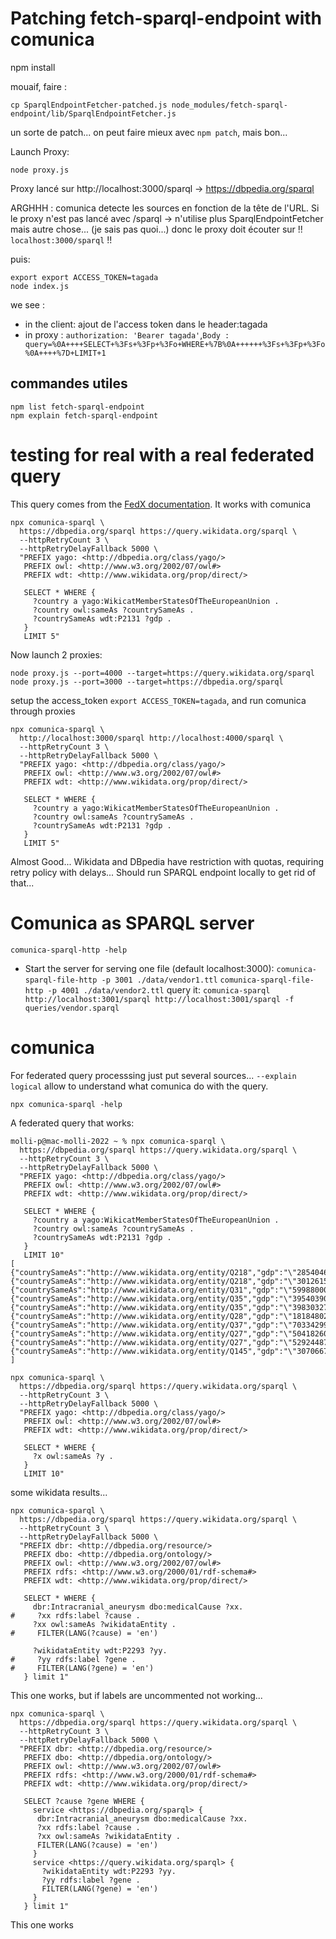 # Patching fetch-sparql-endpoint with comunica

npm install

mouaif, faire  :
```
cp SparqlEndpointFetcher-patched.js node_modules/fetch-sparql-endpoint/lib/SparqlEndpointFetcher.js
```

un sorte de patch... on peut faire mieux avec `npm patch`, mais bon...

Launch Proxy:
```
node proxy.js
```

Proxy lancé sur http://localhost:3000/sparql → https://dbpedia.org/sparql

ARGHHH : comunica detecte les sources en fonction de la tête de l'URL. Si le proxy n'est pas lancé avec /sparql -> n'utilise plus SparqlEndpointFetcher mais autre chose... (je sais pas quoi...)
donc le proxy doit écouter sur !! `localhost:3000/sparql` !!

puis:
```
export export ACCESS_TOKEN=tagada 
node index.js
```

we see :
- in the client: ajout de l'access token dans le header:tagada
- in proxy : `authorization: 'Bearer tagada'`,`Body : query=%0A++++SELECT+%3Fs+%3Fp+%3Fo+WHERE+%7B%0A++++++%3Fs+%3Fp+%3Fo%0A++++%7D+LIMIT+1`


## commandes utiles
```
npm list fetch-sparql-endpoint
npm explain fetch-sparql-endpoint
```

# testing for real with a real federated query

This query comes from the [FedX documentation](https://rdf4j.org/documentation/programming/federation/). It works with comunica
```
npx comunica-sparql \
  https://dbpedia.org/sparql https://query.wikidata.org/sparql \
  --httpRetryCount 3 \
  --httpRetryDelayFallback 5000 \
  "PREFIX yago: <http://dbpedia.org/class/yago/>
   PREFIX owl: <http://www.w3.org/2002/07/owl#>
   PREFIX wdt: <http://www.wikidata.org/prop/direct/>

   SELECT * WHERE {
     ?country a yago:WikicatMemberStatesOfTheEuropeanUnion .
     ?country owl:sameAs ?countrySameAs .
     ?countrySameAs wdt:P2131 ?gdp .
   }
   LIMIT 5"
```

Now launch 2 proxies:
```
node proxy.js --port=4000 --target=https://query.wikidata.org/sparql
node proxy.js --port=3000 --target=https://dbpedia.org/sparql
``` 

setup the access_token `export ACCESS_TOKEN=tagada`, and run comunica through proxies
```
npx comunica-sparql \
  http://localhost:3000/sparql http://localhost:4000/sparql \
  --httpRetryCount 3 \
  --httpRetryDelayFallback 5000 \
  "PREFIX yago: <http://dbpedia.org/class/yago/>
   PREFIX owl: <http://www.w3.org/2002/07/owl#>
   PREFIX wdt: <http://www.wikidata.org/prop/direct/>

   SELECT * WHERE {
     ?country a yago:WikicatMemberStatesOfTheEuropeanUnion .
     ?country owl:sameAs ?countrySameAs .
     ?countrySameAs wdt:P2131 ?gdp .
   }
   LIMIT 5"
```

Almost Good... Wikidata and DBpedia have restriction with quotas, requiring retry policy with delays... Should run SPARQL endpoint locally to get rid of that...

# Comunica as SPARQL server

`comunica-sparql-http -help`

- Start the server for serving one file (default localhost:3000):
`comunica-sparql-file-http -p 3001 ./data/vendor1.ttl`
`comunica-sparql-file-http -p 4001 ./data/vendor2.ttl`
query it:
`comunica-sparql http://localhost:3001/sparql http://localhost:3001/sparql -f queries/vendor.sparql`




# comunica

For federated query processsing just put several sources... `--explain logical` allow to understand what comunica do with the query. 

`npx comunica-sparql -help`

A federated query that works:
```
molli-p@mac-molli-2022 ~ % npx comunica-sparql \
  https://dbpedia.org/sparql https://query.wikidata.org/sparql \
  --httpRetryCount 3 \
  --httpRetryDelayFallback 5000 \
  "PREFIX yago: <http://dbpedia.org/class/yago/>
   PREFIX owl: <http://www.w3.org/2002/07/owl#>
   PREFIX wdt: <http://www.wikidata.org/prop/direct/>

   SELECT * WHERE {
     ?country a yago:WikicatMemberStatesOfTheEuropeanUnion .
     ?country owl:sameAs ?countrySameAs .
     ?countrySameAs wdt:P2131 ?gdp .
   }
   LIMIT 10"
[
{"countrySameAs":"http://www.wikidata.org/entity/Q218","gdp":"\"285404683025\"^^http://www.w3.org/2001/XMLSchema#decimal","country":"http://dbpedia.org/resource/Romania"},
{"countrySameAs":"http://www.wikidata.org/entity/Q218","gdp":"\"301261582924\"^^http://www.w3.org/2001/XMLSchema#decimal","country":"http://dbpedia.org/resource/Romania"},
{"countrySameAs":"http://www.wikidata.org/entity/Q31","gdp":"\"599880000000\"^^http://www.w3.org/2001/XMLSchema#decimal","country":"http://dbpedia.org/resource/Belgium"},
{"countrySameAs":"http://www.wikidata.org/entity/Q35","gdp":"\"395403906582\"^^http://www.w3.org/2001/XMLSchema#decimal","country":"http://dbpedia.org/resource/Denmark"},
{"countrySameAs":"http://www.wikidata.org/entity/Q35","gdp":"\"398303272764\"^^http://www.w3.org/2001/XMLSchema#decimal","country":"http://dbpedia.org/resource/Denmark"},
{"countrySameAs":"http://www.wikidata.org/entity/Q28","gdp":"\"181848022230\"^^http://www.w3.org/2001/XMLSchema#decimal","country":"http://dbpedia.org/resource/Hungary"},
{"countrySameAs":"http://www.wikidata.org/entity/Q37","gdp":"\"70334299008\"^^http://www.w3.org/2001/XMLSchema#decimal","country":"http://dbpedia.org/resource/Lithuania"},
{"countrySameAs":"http://www.wikidata.org/entity/Q27","gdp":"\"504182603276\"^^http://www.w3.org/2001/XMLSchema#decimal","country":"http://dbpedia.org/resource/Republic_of_Ireland"},
{"countrySameAs":"http://www.wikidata.org/entity/Q27","gdp":"\"529244870223\"^^http://www.w3.org/2001/XMLSchema#decimal","country":"http://dbpedia.org/resource/Republic_of_Ireland"},
{"countrySameAs":"http://www.wikidata.org/entity/Q145","gdp":"\"3070667732359\"^^http://www.w3.org/2001/XMLSchema#decimal","country":"http://dbpedia.org/resource/United_Kingdom"}
]
```

```
npx comunica-sparql \
  https://dbpedia.org/sparql https://query.wikidata.org/sparql \
  --httpRetryCount 3 \
  --httpRetryDelayFallback 5000 \
  "PREFIX yago: <http://dbpedia.org/class/yago/>
   PREFIX owl: <http://www.w3.org/2002/07/owl#>
   PREFIX wdt: <http://www.wikidata.org/prop/direct/>

   SELECT * WHERE {
     ?x owl:sameAs ?y .
   }
   LIMIT 10"
```

some wikidata results...


```
npx comunica-sparql \
  https://dbpedia.org/sparql https://query.wikidata.org/sparql \
  --httpRetryCount 3 \
  --httpRetryDelayFallback 5000 \
  "PREFIX dbr: <http://dbpedia.org/resource/>
   PREFIX dbo: <http://dbpedia.org/ontology/>
   PREFIX owl: <http://www.w3.org/2002/07/owl#>
   PREFIX rdfs: <http://www.w3.org/2000/01/rdf-schema#>
   PREFIX wdt: <http://www.wikidata.org/prop/direct/>

   SELECT * WHERE {
     dbr:Intracranial_aneurysm dbo:medicalCause ?xx.
#     ?xx rdfs:label ?cause .
     ?xx owl:sameAs ?wikidataEntity .
#     FILTER(LANG(?cause) = 'en')

     ?wikidataEntity wdt:P2293 ?yy.
#     ?yy rdfs:label ?gene .
#     FILTER(LANG(?gene) = 'en')
   } limit 1"
```

This one works, but if labels are uncommented not working...


```
npx comunica-sparql \
  https://dbpedia.org/sparql https://query.wikidata.org/sparql \
  --httpRetryCount 3 \
  --httpRetryDelayFallback 5000 \
  "PREFIX dbr: <http://dbpedia.org/resource/>
   PREFIX dbo: <http://dbpedia.org/ontology/>
   PREFIX owl: <http://www.w3.org/2002/07/owl#>
   PREFIX rdfs: <http://www.w3.org/2000/01/rdf-schema#>
   PREFIX wdt: <http://www.wikidata.org/prop/direct/>

   SELECT ?cause ?gene WHERE {
     service <https://dbpedia.org/sparql> {
      dbr:Intracranial_aneurysm dbo:medicalCause ?xx.
      ?xx rdfs:label ?cause .
      ?xx owl:sameAs ?wikidataEntity .
      FILTER(LANG(?cause) = 'en')
     }
     service <https://query.wikidata.org/sparql> {
       ?wikidataEntity wdt:P2293 ?yy.
       ?yy rdfs:label ?gene .
       FILTER(LANG(?gene) = 'en')
     }
   } limit 1"
```

This one works